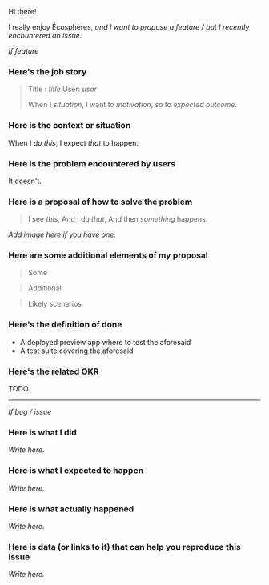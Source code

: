 Hi there!

I really enjoy Écosphères, _and I want to propose a feature / but I recently
encountered an issue_.

_If feature_

### Here's the job story

> Title : _title_
> User: _user_
>
> When I _situation_,
> I want to _motivation_,
> so to _expected outcome_.

### Here is the context or situation

When I _do this_, I expect _that_ to happen.

### Here is the problem encountered by users

It doesn't.

### Here is a proposal of how to solve the problem

> I see _this_,
> And I do _that_,
> And then _something_ happens.

_Add image here if you have one._

### Here are some additional elements of my proposal

> Some

> Additional

> Likely scenarios

### Here's the definition of done

- A deployed preview app where to test the aforesaid
- A test suite covering the aforesaid

### Here's the related OKR

TODO.

---

_If bug / issue_

### Here is what I did

_Write here._

### Here is what I expected to happen

_Write here._

### Here is what actually happened

_Write here._

### Here is data (or links to it) that can help you reproduce this issue

_Write here._